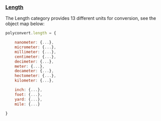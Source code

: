 ### [Length](https://gist.github.com/jgphilpott/da9da7d8bdfb32982f99d9910efb1410)

The Length category provides 13 different units for conversion, see the object map below:

```js
polyconvert.length = {

    nanometer: {...},
    micrometer: {...},
    millimeter: {...},
    centimeter: {...},
    decimeter: {...},
    meter: {...},
    decameter: {...},
    hectometer: {...},
    kilometer: {...},

    inch: {...},
    foot: {...},
    yard: {...},
    mile: {...}

}
```